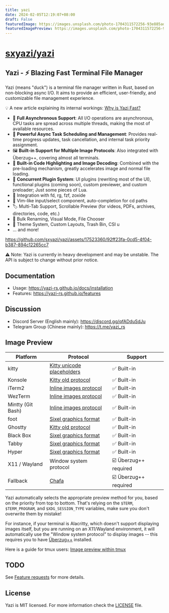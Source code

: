 ```yaml
---
title: yazi
date: 2024-02-05T12:19:07+08:00
draft: False
featuredImage: https://images.unsplash.com/photo-1704311572256-93e885ad095b?ixid=M3w0NjAwMjJ8MHwxfHJhbmRvbXx8fHx8fHx8fDE3MDcxMDY1ODB8&ixlib=rb-4.0.3
featuredImagePreview: https://images.unsplash.com/photo-1704311572256-93e885ad095b?ixid=M3w0NjAwMjJ8MHwxfHJhbmRvbXx8fHx8fHx8fDE3MDcxMDY1ODB8&ixlib=rb-4.0.3
---
```


# [sxyazi/yazi](https://github.com/sxyazi/yazi)

## Yazi - ⚡️ Blazing Fast Terminal File Manager

Yazi (means "duck") is a terminal file manager written in Rust, based on non-blocking async I/O. It aims to provide an efficient, user-friendly, and customizable file management experience.

💡 A new article explaining its internal workings: [Why is Yazi Fast?](https://yazi-rs.github.io/blog/why-is-yazi-fast)

- 🚀 **Full Asynchronous Support**: All I/O operations are asynchronous, CPU tasks are spread across multiple threads, making the most of available resources.
- 💪 **Powerful Async Task Scheduling and Management**: Provides real-time progress updates, task cancellation, and internal task priority assignment.
- 🖼️ **Built-in Support for Multiple Image Protocols**: Also integrated with Überzug++, covering almost all terminals.
- 🌟 **Built-in Code Highlighting and Image Decoding**: Combined with the pre-loading mechanism, greatly accelerates image and normal file loading.
- 🔌 **Concurrent Plugin System**: UI plugins (rewriting most of the UI), functional plugins (coming soon), custom previewer, and custom preloader; Just some pieces of Lua.
- 🧰 Integration with fd, rg, fzf, zoxide
- 💫 Vim-like input/select component, auto-completion for cd paths
- 🏷️ Multi-Tab Support, Scrollable Preview (for videos, PDFs, archives, directories, code, etc.)
- 🔄 Bulk Renaming, Visual Mode, File Chooser
- 🎨 Theme System, Custom Layouts, Trash Bin, CSI u
- ... and more!

https://github.com/sxyazi/yazi/assets/17523360/92ff23fa-0cd5-4f04-b387-894c12265cc7

⚠️ Note: Yazi is currently in heavy development and may be unstable. The API is subject to change without prior notice.

## Documentation

- Usage: https://yazi-rs.github.io/docs/installation
- Features: https://yazi-rs.github.io/features

## Discussion

- Discord Server (English mainly): https://discord.gg/qfADduSdJu
- Telegram Group (Chinese mainly): https://t.me/yazi_rs

## Image Preview

| Platform          | Protocol                                                                                              | Support               |
| ----------------- | ----------------------------------------------------------------------------------------------------- | --------------------- |
| kitty             | [Kitty unicode placeholders](https://sw.kovidgoyal.net/kitty/graphics-protocol/#unicode-placeholders) | ✅ Built-in           |
| Konsole           | [Kitty old protocol](https://github.com/sxyazi/yazi/blob/main/yazi-adaptor/src/kitty_old.rs)          | ✅ Built-in           |
| iTerm2            | [Inline images protocol](https://iterm2.com/documentation-images.html)                                | ✅ Built-in           |
| WezTerm           | [Inline images protocol](https://iterm2.com/documentation-images.html)                                | ✅ Built-in           |
| Mintty (Git Bash) | [Inline images protocol](https://iterm2.com/documentation-images.html)                                | ✅ Built-in           |
| foot              | [Sixel graphics format](https://www.vt100.net/docs/vt3xx-gp/chapter14.html)                           | ✅ Built-in           |
| Ghostty           | [Kitty old protocol](https://github.com/sxyazi/yazi/blob/main/yazi-adaptor/src/kitty_old.rs)          | ✅ Built-in           |
| Black Box         | [Sixel graphics format](https://www.vt100.net/docs/vt3xx-gp/chapter14.html)                           | ✅ Built-in           |
| Tabby             | [Sixel graphics format](https://www.vt100.net/docs/vt3xx-gp/chapter14.html)                           | ✅ Built-in           |
| Hyper             | [Sixel graphics format](https://www.vt100.net/docs/vt3xx-gp/chapter14.html)                           | ✅ Built-in           |
| X11 / Wayland     | Window system protocol                                                                                | ☑️ Überzug++ required |
| Fallback          | [Chafa](https://hpjansson.org/chafa/)                                                                 | ☑️ Überzug++ required |

Yazi automatically selects the appropriate preview method for you, based on the priority from top to bottom.
That's relying on the `$TERM`, `$TERM_PROGRAM`, and `$XDG_SESSION_TYPE` variables, make sure you don't overwrite them by mistake!

For instance, if your terminal is Alacritty, which doesn't support displaying images itself, but you are running on an X11/Wayland environment,
it will automatically use the "Window system protocol" to display images -- this requires you to have [Überzug++](https://github.com/jstkdng/ueberzugpp) installed.

Here is a guide for tmux users: [Image preview within tmux](https://github.com/sxyazi/yazi/wiki/Image-preview-within-tmux)

## TODO

See [Feature requests](https://github.com/sxyazi/yazi/issues/51) for more details.

## License

Yazi is MIT licensed. For more information check the [LICENSE](LICENSE) file.
